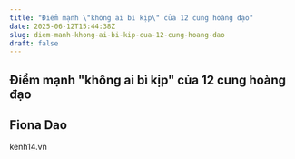 ```yaml
---
title: "Điểm mạnh \"không ai bì kịp\" của 12 cung hoàng đạo"
date: 2025-06-12T15:44:38Z
slug: diem-manh-khong-ai-bi-kip-cua-12-cung-hoang-dao
draft: false
---
```


## Điểm mạnh "không ai bì kịp" của 12 cung hoàng đạo

## Fiona Dao

kenh14.vn​